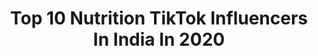 ---
title: Top 10 Nutrition TikTok Influencers In India In 2020
description: >-
  Find top nutrition TikTok influencers in India in 2020. Most popular hashtags: #gharbaithoindia #champibeats #duet #stayathome.
platform: TikTok
profiles:
  - username: "raviganesh_official"
    fullname: >-
      Ravi Kumar Ganesh
    location: "India"
    followers: 16677
    engagement: 1179
    commentsToLikes: 0.062344
    id: ckad5g40huhyn0i78ect99o31
    verified: false
    hashtags: "#brothersister, #cutefight, #hindidialague, #jetti"
  - username: "yagnapunjabi"
    fullname: >-
      Yagna 
    location: "India"
    followers: 11737
    engagement: 1433
    commentsToLikes: 0.046013
    id: ck85cpykk2ww90j78uvga24yq
    verified: false
    hashtags: "#duet, #champibeats, #model, #stayathome"
  - username: "pahalfitneesnutrition1"
    fullname: >-
      Pahal Fitness
    location: "India"
    followers: 1152931
    engagement: 1173
    commentsToLikes: 0.011839
    id: ck8fc2x1l68dt0j78ib8lqkdi
    verified: false
    hashtags: "#champibeats, #jattlifestyle"
  - username: "pawanchechi09"
    fullname: >-
      Pawanchechi
    location: "India"
    followers: 4110742
    engagement: 1472
    commentsToLikes: 0.005908
    id: ck8nh6llnzg720j78ykvavrj7
    verified: true
    hashtags: "#duet"
  - username: "sudikshadatta"
    fullname: >-
      Sudiksha Datta
    location: "India"
    followers: 1795049
    engagement: 936
    commentsToLikes: 0.015865
    id: cka0ziy02fj990i78ez62ew1l
    verified: false
    hashtags: "#fitnessindia, #happydance, #trending, #justjam"
  - username: "teampahalfitness"
    fullname: >-
      Pahal nutrition 🤟
    location: "India"
    followers: 410270
    engagement: 1124
    commentsToLikes: 0.005386
    id: ck83k1vz08ors0j789nrfb418
    verified: false
    hashtags: "#playathome"
  - username: "dinkritsethi"
    fullname: >-
      Dinkrit Sethi
    location: "India"
    followers: 121431
    engagement: 1240
    commentsToLikes: 0.010417
    id: ck8tq5pguqq790j78g0ziuynw
    verified: false
    hashtags: "#yoga, #fatloss, #tiktoker, #indian"
  - username: "gagansaini"
    fullname: >-
      Gagan Saini
    location: "India"
    followers: 188887
    engagement: 1094
    commentsToLikes: 0.002054
    id: cka0uyiorwb9x0i78n5xa6md3
    verified: false
    hashtags: "#desimemes, #skechers, #myth, #lifting"
  - username: "ankitrana2303"
    fullname: >-
      Ankitrana
    location: "India"
    followers: 38252
    engagement: 1054
    commentsToLikes: 0.018128
    id: ckajkashvpixw0i78if1oa5md
    verified: false
    hashtags: "#forevr, #breakup, #foyoupage, #haryanvi"
  - username: "shaili_chikara"
    fullname: >-
      Shaili Chikara
    location: "India"
    followers: 3994836
    engagement: 968
    commentsToLikes: 0.007816
    id: ck81s4hvipx670j78cq91hvgb
    verified: true
    hashtags: "#tiktokindia, #foryoupage"
---